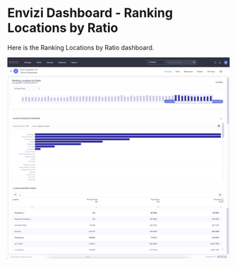 # Envizi Dashboard - Ranking Locations by Ratio

Here is the Ranking Locations by Ratio dashboard.

<img src="images/image-01.png">

<img src="images/image-02.png">

